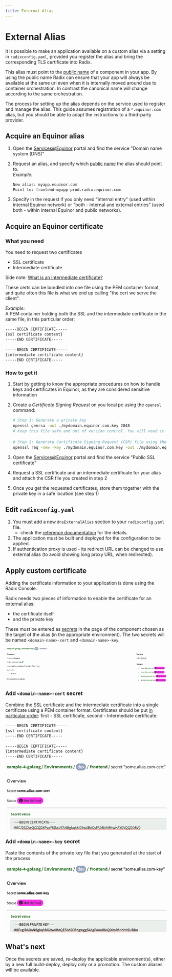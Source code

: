 ```yaml
---
title: External Alias
---
```

# External Alias

It is possible to make an application available on a custom alias via a setting in `radixconfig.yaml`, provided you register the alias and bring the corresponding TLS certificate into Radix.

This alias must point to the [public name](../../docs/topic-domain-names/#public-name) of a component in your app. By using the public name Radix can ensure that your app will always be available at the same url even when it is internally moved around due to container orchestration. In contrast the canonical name will change according to the same orchestration.

The process for setting up the alias depends on the service used to register and manage the alias. This guide assumes registration of a `*.equinor.com` alias, but you should be able to adapt the instructions to a third-party provider.

## Acquire an Equinor alias

1. Open the [Services@Equinor](https://equinor.service-now.com) portal and find the service "Domain name system (DNS)"
1. Request an alias, and specify which [public name](../../docs/topic-domain-names/#public-name) the alias should point to.  
    _Example:_

    ```raw
    New alias: myapp.equinor.com
    Point to: frontend-myapp-prod.radix.equinor.com
    ```

1. Specify in the request if you only need "internal entry" (used within internal Equinor network) or "both - internal and external entries" (used both - within internal Equinor and public networks).

## Acquire an Equinor certificate

### What you need

You need to request two certificates

- SSL certificate
- Intermediate certificate

Side note: [What is an intermediate certificate?](https://support.ssl.com/Knowledgebase/Article/View/11/0/what-is-an-intermediate-certificate)

These certs can be bundled into one file using the PEM container format, and quite often this file is what we end up calling "the cert we serve the client".  

_Example:_  
A PEM container holding both the SSL and the intermediate certificate in the same file, in this particular order:

```raw
-----BEGIN CERTIFICATE-----
{ssl certificate content}
-----END CERTIFICATE-----

-----BEGIN CERTIFICATE-----
{intermediate certificate content}
-----END CERTIFICATE-----
```

### How to get it

1. Start by getting to know the appropriate procedures on how to handle keys and certificates in Equinor, as they are considered sensitive information
1. Create a _Certificate Signing Request_ on you local pc using the `openssl` command:

    ```sh
    # Step 1: Generate a private key
    openssl genrsa -out ./mydomain.equinor.com.key 2048
    # Keep this file safe and out of version control. You will need it later. 

    # Step 2: Generate Certificate Signing Request (CSR) file using the private key
    openssl req -new -key ./mydomain.equinor.com.key -out ./mydomain.equinor.com.csr
    ```

1. Open the [Services@Equinor](https://equinor.service-now.com) portal and find the service "Public SSL certificate"
1. Request a SSL certificate and an intermediate certificate for your alias and attach the CSR file you created in step 2
1. Once you get the requested certificates, store them together with the private key in a safe location (see step 1)

## Edit `radixconfig.yaml`

1. You must add a new `dnsExternalAlias` section to your `radixconfig.yaml` file.  
    - check the [reference documentation](../../references/reference-radix-config/#dnsexternalalias) for the details.
1. The application must be built and deployed for the configuration to be applied.
1. If authentication proxy is used - its redirect URL can be changed to use external alias (to avoid showing long proxy URL, when redirected).  

## Apply custom certificate

Adding the certificate information to your application is done using the Radix Console.

Radix needs two pieces of information to enable the certificate for an external alias:

- the certificate itself
- and the private key

These must be entered as [secrets](../../docs/topic-concepts#secret) in the page of the component chosen as the target of the alias (in the appropriate environment). The two secrets will be named `<domain-name>-cert` and `<domain-name>-key`.

![List of secrets for corresponding TLS certificate](./list-of-external-alias-secrets.png "List of Secrets")

### Add `<domain-name>-cert` secret

Combine the SSL certificate and the intermediate certificate into a single certificate using a PEM container format. Certificates should be put [in particular order](https://www.digicert.com/kb/ssl-support/pem-ssl-creation.htm): first - SSL certificate, second - Intermediate certificate:

```raw
-----BEGIN CERTIFICATE-----
{ssl certificate content}
-----END CERTIFICATE-----

-----BEGIN CERTIFICATE-----
{intermediate certificate content}
-----END CERTIFICATE-----
```

![Setting the cert part](./setting-cert.png "Setting cert")

### Add `<domain-name>-key` secret

Paste the contents of the private key file that you generated at the start of the process.

![Setting the private key part](./setting-private-key.png "Setting private key")

## What's next

Once the secrets are saved, re-deploy the applicable environment(s), either by a new full build-deploy, deploy only or a promotion. The custom aliases will be available.
